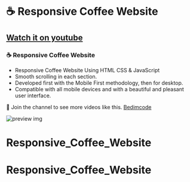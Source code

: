 # ☕ Responsive Coffee Website
## [Watch it on youtube](https://youtu.be/kObf5-dJMpw)
### ☕ Responsive Coffee Website

- Responsive Coffee Website Using HTML CSS & JavaScript
- Smooth scrolling in each section.
- Developed first with the Mobile First methodology, then for desktop.
- Compatible with all mobile devices and with a beautiful and pleasant user interface.

💙 Join the channel to see more videos like this. [Bedimcode](https://www.youtube.com/c/Bedimcode)

![preview img](/preview.png)
# Responsive_Coffee_Website
# Responsive_Coffee_Website
